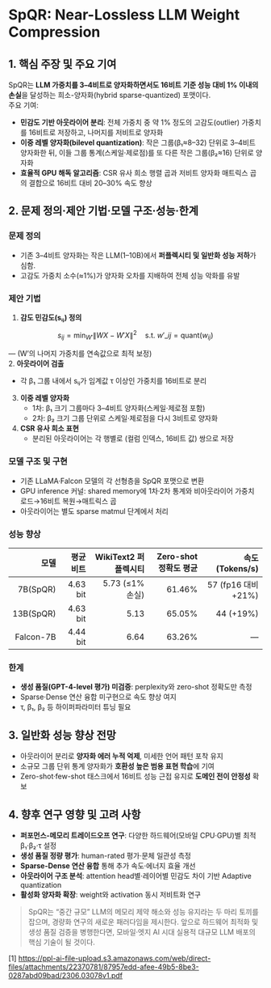 # SpQR: Near-Lossless LLM Weight Compression

## 1. 핵심 주장 및 주요 기여
SpQR는 **LLM 가중치를 3–4비트로 양자화하면서도 16비트 기준 성능 대비 1% 이내의 손실**을 달성하는 희소-양자화(hybrid sparse-quantized) 포맷이다.  
주요 기여:
- **민감도 기반 아웃라이어 분리**: 전체 가중치 중 약 1% 정도의 고감도(outlier) 가중치를 16비트로 저장하고, 나머지를 저비트로 양자화  
- **이중 레벨 양자화(bilevel quantization)**: 작은 그룹(β₁≈8–32) 단위로 3–4비트 양자화한 뒤, 이들 그룹 통계(스케일·제로점)를 또 다른 작은 그룹(β₂≈16) 단위로 양자화  
- **효율적 GPU 해독 알고리즘**: CSR 유사 희소 행렬 곱과 저비트 양자화 매트릭스 곱의 결합으로 16비트 대비 20–30% 속도 향상  

## 2. 문제 정의·제안 기법·모델 구조·성능·한계

### 문제 정의
- 기존 3–4비트 양자화는 작은 LLM(1–10B)에서 **퍼플렉시티 및 일반화 성능 저하**가 심함.  
- 고감도 가중치 소수(≈1%)가 양자화 오차를 지배하여 전체 성능 악화를 유발  

### 제안 기법
1. **감도 민감도(sᵢⱼ) 정의**  

$$s_{ij} = \min_{W'} \|W X - W' X\|^2 \quad\text{s.t. } w'\_{ij}=\mathrm{quant}(w_{ij}) $$  
   
   — (W’의 나머지 가중치를 연속값으로 최적 보정)  
2. **아웃라이어 검출**  
   - 각 β₁ 그룹 내에서 sᵢⱼ가 임계값 τ 이상인 가중치를 16비트로 분리  
3. **이중 레벨 양자화**  
   - 1차: β₁ 크기 그룹마다 3–4비트 양자화(스케일·제로점 포함)  
   - 2차: β₂ 크기 그룹 단위로 스케일·제로점을 다시 3비트로 양자화  
4. **CSR 유사 희소 표현**  
   - 분리된 아웃라이어는 각 행별로 (컬럼 인덱스, 16비트 값) 쌍으로 저장  

### 모델 구조 및 구현
- 기존 LLaMA·Falcon 모델의 각 선형층을 SpQR 포맷으로 변환  
- GPU inference 커널: shared memory에 1차·2차 통계와 비아웃라이어 가중치 로드→16비트 복원→매트릭스 곱  
- 아웃라이어는 별도 sparse matmul 단계에서 처리  

### 성능 향상
| 모델  | 평균 비트 | WikiText2 퍼플렉시티 | Zero-shot 정확도 평균 | 속도 (Tokens/s) |
|------:|---------:|-------------------:|---------------------:|---------------:|
| 7B(SpQR) | 4.63 bit | 5.73 (≤1% 손실)     | 61.46%             | 57 (fp16 대비 +21%)  |
| 13B(SpQR)| 4.63 bit | 5.13               | 65.05%             | 44 (+19%)       |
| Falcon-7B | 4.44 bit | 6.64               | 63.26%             | —               |

### 한계
- **생성 품질(GPT-4-level 평가) 미검증**: perplexity와 zero-shot 정확도만 측정  
- Sparse·Dense 연산 융합 미구현으로 속도 향상 여지  
- τ, β₁, β₂ 등 하이퍼파라미터 튜닝 필요  

## 3. 일반화 성능 향상 전망
- 아웃라이어 분리로 **양자화 에러 누적 억제**, 미세한 언어 패턴 포착 유지  
- 소규모 그룹 단위 통계 양자화가 **호환성 높은 범용 표현 학습**에 기여  
- Zero-shot·few-shot 태스크에서 16비트 성능 근접 유지로 **도메인 전이 안정성** 확보  

## 4. 향후 연구 영향 및 고려 사항
- **퍼포먼스-메모리 트레이드오프 연구**: 다양한 하드웨어(모바일 CPU·GPU)별 최적 β₁·β₂·τ 설정  
- **생성 품질 정량 평가**: human-rated 평가·문체 일관성 측정  
- **Sparse-Dense 연산 융합** 통해 추가 속도·에너지 효율 개선  
- **아웃라이어 구조 분석**: attention head별·레이어별 민감도 차이 기반 Adaptive quantization  
- **활성화 양자화 확장**: weight와 activation 동시 저비트화 연구  

> SpQR는 “중간 규모” LLM의 메모리 제약 해소와 성능 유지라는 두 마리 토끼를 잡으며, 경량화 연구의 새로운 패러다임을 제시한다. 앞으로 하드웨어 최적화 및 생성 품질 검증을 병행한다면, 모바일·엣지 AI 시대 실용적 대규모 LLM 배포의 핵심 기술이 될 것이다.

[1] https://ppl-ai-file-upload.s3.amazonaws.com/web/direct-files/attachments/22370781/87957edd-afee-49b5-8be3-0287abd09bad/2306.03078v1.pdf
